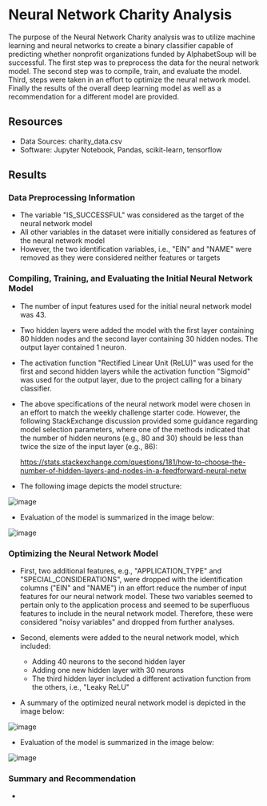 # Neural Network Charity Analysis

The purpose of the Neural Network Charity analysis was to utilize machine learning and neural networks to create a binary classifier capable of predicting whether nonprofit organizations funded by AlphabetSoup will be successful. The first step was to preprocess the data for the neural network model. The second step was to compile, train, and evaluate the model. Third, steps were taken in an effort to optimize the neural network model. Finally the results of the overall deep learning model as well as a recommendation for a different model are provided.  

## Resources
- Data Sources: charity_data.csv
- Software: Jupyter Notebook, Pandas, scikit-learn, tensorflow

## Results

### Data Preprocessing Information

  - The variable "IS_SUCCESSFUL" was considered as the target of the neural network model
  - All other variables in the dataset were initially considered as features of the neural network model
  - However, the two identification variables, i.e., "EIN" and "NAME" were removed as they were considered neither features or targets

### Compiling, Training, and Evaluating the Initial Neural Network Model

  - The number of input features used for the initial neural network model was 43.
  - Two hidden layers were added the model with the first layer containing 80 hidden nodes and the second layer containing 30 hidden nodes. The output layer contained 1 neuron.
  - The activation function "Rectified Linear Unit (ReLU)" was used for the first and second hidden layers while the activation function "Sigmoid" was used for the output layer, due to the project calling for a binary classifier. 
  - The above specifications of the neural network model were chosen in an effort to match the weekly challenge starter code. However, the following StackExchange discussion provided some guidance regarding model selection parameters, where one of the methods indicated that the number of hidden neurons (e.g., 80 and 30) should be less than twice the size of the input layer (e.g., 86):

    https://stats.stackexchange.com/questions/181/how-to-choose-the-number-of-hidden-layers-and-nodes-in-a-feedforward-neural-netw
    
  - The following image depicts the model structure:

![image](https://user-images.githubusercontent.com/85533099/147799175-0b998066-d4c5-4956-a825-1be2bba1a015.png)

  - Evaluation of the model is summarized in the image below:
  
![image](https://user-images.githubusercontent.com/85533099/147799331-73a74f2d-5062-463f-bcb8-b846b304ff3a.png)

### Optimizing the Neural Network Model

  - First, two additional features, e.g., "APPLICATION_TYPE" and "SPECIAL_CONSIDERATIONS", were dropped with the identification columns ("EIN" and "NAME") in an effort reduce the number of input features for our neural network model. These two variables seemed to pertain only to the application process and seemed to be superfluous features to include in the neural network model. Therefore, these were considered "noisy variables" and dropped from further analyses. 
  
  - Second, elements were added to the neural network model, which included:
    - Adding 40 neurons to the second hidden layer
    - Adding one new hidden layer with 30 neurons
    - The third hidden layer included a different activation function from the others, i.e., "Leaky ReLU"
   
  - A summary of the optimized neural network model is depicted in the image below:
   
   ![image](https://user-images.githubusercontent.com/85533099/147799634-3ba9af16-9ccc-4bb0-8623-7d4d5a6e953e.png)

  - Evaluation of the model is summarized in the image below:

  ![image](https://user-images.githubusercontent.com/85533099/147799927-ebb47657-2fb5-4d00-a446-95b3d59a0301.png)

### Summary and Recommendation

  - 




